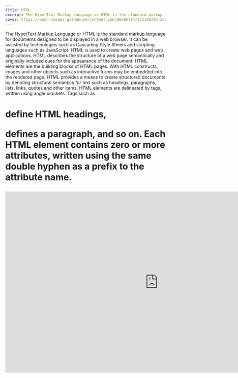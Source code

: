 ```yaml
---
title: HTML
excerpt: The HyperText Markup Language or HTML is the standard markup language for documents designed to be displayed in a web browser. It can be assisted by technologies such as Cascading Style Sheets and scripting languages such as JavaScript.
cover: https://user-images.githubusercontent.com/98386787/172140793-2ae16c57-8bad-483a-b21b-a76bb7fd52eb.jpeg
---
```


The HyperText Markup Language or HTML is the standard markup language for documents designed to be displayed in a web browser. It can be assisted by technologies such as Cascading Style Sheets and scripting languages such as JavaScript. HTML is used to create web pages and web applications. HTML describes the structure of a web page semantically and originally included cues for the appearance of the document. HTML elements are the building blocks of HTML pages. With HTML constructs, images and other objects such as interactive forms may be embedded into the rendered page. HTML provides a means to create structured documents by denoting structural semantics for text such as headings, paragraphs, lists, links, quotes and other items. HTML elements are delineated by tags, written using angle brackets. Tags such as <h1> define HTML headings, <p> defines a paragraph, and so on. Each HTML element contains zero or more attributes, written using the same double hyphen as a prefix to the attribute name.

<iframe src="https://docs.google.com/presentation/d/e/2PACX-1vQkpi9naHxTYhdGjpbUfrt9AuyOIsdvOwN9rO2VfcHad7Bl5B5Il4WkeG_E7VtImw/embed?start=false&loop=false&delayms=3000" frameborder="0" width="960" height="569" allowFullScreen="true" mozAllowFullScreen="true" webkitAllowFullScreen="true"></iframe>
